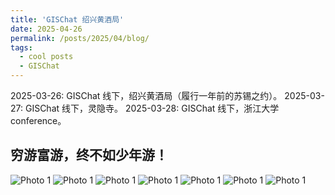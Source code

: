 ```yaml
---
title: 'GISChat 绍兴黄酒局'
date: 2025-04-26
permalink: /posts/2025/04/blog/
tags:
  - cool posts
  - GISChat
---
```


2025-03-26: GISChat 线下，绍兴黄酒局（履行一年前的苏锡之约）。
2025-03-27: GISChat 线下，灵隐寺。
2025-03-28: GISChat 线下，浙江大学conference。

## 穷游富游，终不如少年游！

![Photo 1](/images/SXHJ1.jpg)
![Photo 1](/images/SXHJ2.jpg)
![Photo 1](/images/SXHJ3.jpg)
![Photo 1](/images/SXHJ4.jpg)
![Photo 1](/images/SXHJ5.jpg)
![Photo 1](/images/SXHJ6.jpg)
![Photo 1](/images/SXHJ7.jpg)